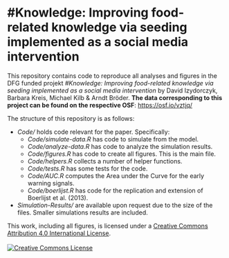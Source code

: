 # \#Knowledge: Improving food-related knowledge via seeding implemented as a social media intervention


This repository contains code to reproduce all analyses and figures in the DFG funded projekt *\#Knowledge: Improving food-related knowledge via seeding implemented as a social media intervention* by David Izydorczyk, Barbara Kreis, Michael Kilb & Arndt Bröder. **The data corresponding to this project can be found on the respective OSF**: https://osf.io/vztjq/ 

The structure of this repository is as follows:

- *Code/* holds code relevant for the paper. Specifically:
    - *Code/simulate-data.R* has code to simulate from the model.
    - *Code/analyze-data.R* has code to analyze the simulation results.
    - *Code/figures.R* has code to create all figures. This is the main file.
    - *Code/helpers.R* collects a number of helper functions.
    - *Code/tests.R* has some tests for the code.
    - *Code/AUC.R* computes the Area under the Curve for the early warning signals.
    - *Code/boerlijst.R* has code for the replication and extension of Boerlijst et al. (2013).
- *Simulation-Results/* are available upon request due to the size of the files. Smaller simulations results are included.


This work, including all figures, is licensed under a <a rel="license" href="http://creativecommons.org/licenses/by/4.0/">Creative Commons Attribution 4.0 International License</a>. <br><br><a rel="license" href="http://creativecommons.org/licenses/by/4.0/"><img alt="Creative Commons License" style="border-width:0" src="https://i.creativecommons.org/l/by/4.0/88x31.png" /></a><br />




